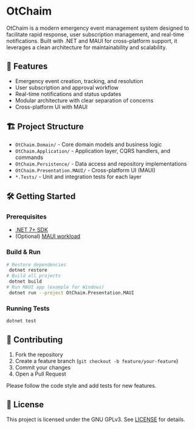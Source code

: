 # OtChaim

OtChaim is a modern emergency event management system designed to facilitate rapid response, user subscription management, and real-time notifications. Built with .NET and MAUI for cross-platform support, it leverages a clean architecture for maintainability and scalability.

## 🚀 Features
- Emergency event creation, tracking, and resolution
- User subscription and approval workflow
- Real-time notifications and status updates
- Modular architecture with clear separation of concerns
- Cross-platform UI with MAUI

## 🏗️ Project Structure
- `OtChaim.Domain/` - Core domain models and business logic
- `OtChaim.Application/` - Application layer, CQRS handlers, and commands
- `OtChaim.Persistence/` - Data access and repository implementations
- `OtChaim.Presentation.MAUI/` - Cross-platform UI (MAUI)
- `*.Tests/` - Unit and integration tests for each layer

## 🛠️ Getting Started
### Prerequisites
- [.NET 7+ SDK](https://dotnet.microsoft.com/download)
- (Optional) [MAUI workload](https://learn.microsoft.com/en-us/dotnet/maui/get-started/installation)

### Build & Run
```sh
# Restore dependencies
 dotnet restore
# Build all projects
 dotnet build
# Run MAUI app (example for Windows)
 dotnet run --project OtChaim.Presentation.MAUI
```

### Running Tests
```sh
dotnet test
```

## 🤝 Contributing
1. Fork the repository
2. Create a feature branch (`git checkout -b feature/your-feature`)
3. Commit your changes
4. Open a Pull Request

Please follow the code style and add tests for new features.

## 📄 License
This project is licensed under the GNU GPLv3. See [LICENSE](LICENSE) for details. 